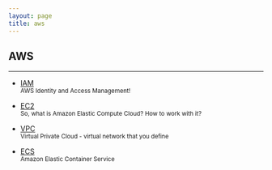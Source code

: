 ```yaml
---
layout: page
title: aws
---
```


## AWS

---

- [IAM](iam)
  <br>
  <small>AWS Identity and Access Management!</small>

- [EC2](ec2)
  <br>
  <small>So, what is Amazon Elastic Compute Cloud? How to work with it? </small>
  
- [VPC](vpc)
  <br>
  <small>Virtual Private Cloud - virtual network that you define </small>

- [ECS](ecs)
  <br>
  <small>Amazon Elastic Container Service</small>
